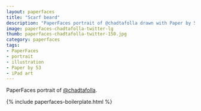 ```yaml
---
layout: paperfaces
title: "Scarf beard"
description: "PaperFaces portrait of @chadtafolla drawn with Paper by 53 on an iPad."
image: paperfaces-chadtafolla-twitter-lg
thumb: paperfaces-chadtafolla-twitter-150.jpg
category: paperfaces
tags: 
- PaperFaces
- portrait
- illustration
- Paper by 53
- iPad art
---
```


PaperFaces portrait of [@chadtafolla](http://twitter.com/chadtafolla).

{% include paperfaces-boilerplate.html %}